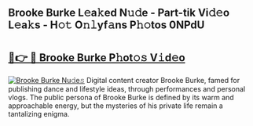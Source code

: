## Brooke Burke L𝚎a𝚔ed N𝚞𝚍e - Part-tik Vi𝚍𝚎o L𝚎a𝚔s - H𝚘𝚝 O𝚗𝚕yf𝚊ns P𝚑𝚘tos 0NPdU

# <h2><a href="http://kf7nvwu.oniu.top/?m=Brooke+Burke">🔗👉 🔴 Brooke Burke P𝚑ot𝚘𝚜 V𝚒d𝚎o</a></h2>

[![Brooke Burke Nu𝚍e𝚜](https://i.imgur.com/0qMVB7G.gif)](http://kf7nvwu.oniu.top/?m=Brooke+Burke)
Digital content creator Brooke Burke, famed for publishing dance and lifestyle ideas, through performances and personal vlogs. The public persona of Brooke Burke is defined by its warm and approachable energy, but the mysteries of his private life remain a tantalizing enigma.  
